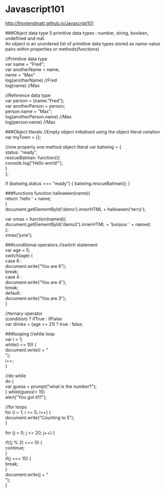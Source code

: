 # Javascript101
http://frontendmatt.github.io/Javascript101

###Object data type
5 primitive data types : number, string, boolean, undefined and null. <br />
An object is an unordered list of primitive data types stored as name-value pairs within properties or methods(functions) <br />

//Primitive data type <br />
var name = "Fred"; <br />
var anotherName = name; <br />
name = "Max" <br />
log(anotherName) //Fred <br />
log(name) //Max <br />

//Reference data type <br />
var person = {name:"Fred"}; <br />
var anotherPerson = person; <br />
person.name = "Max"; <br />
log(anotherPerson.name) //Max <br />
log(person.name) //Max <br />

###Object literals
//Empty object initialised using the object literal notation <br>
var myTown = {}; <br>

//one property one method object literal
var batwing = { <br>
	status: "ready", <br>
	rescueBatman: function(){ <br>
		console.log("Hello world!"); <br>
	} <br>
}; <br>

if (batwing.status === "ready") {
	batwing.rescueBatman();
}

###functions
function halloween(name){ <br />
  return 'hello ' + name; <br />
} <br />
document.getElementById('demo').innerHTML = halloween('terry'); <br />

var xmas = function(named){ <br />
  document.getElementById('demo2').innerHTML = 'bonjour ' + named; <br />
}; <br />
xmas('june'); <br />

###conditional operators 
//switch statement <br />
var age = 5; <br />
switch(age) { <br />
	case 6 : <br />
		document.write("You are 6"); <br />
		break; <br />
	case 4 : <br />
		document.write("You are 4"); <br />
		break; <br />
	default : <br />
		document.write("You are 3"); <br />
}

//ternary operator <br />
(condition) ? ifTrue : ifFalse <br />
var drinks = (age >= 21) ? true : false; <br />

###looping
//while loop <br />
var i = 1; <br />
while(i <= 10) { <br />
  document.write(i + "<br />"); <br />
  i++; <br />
} <br />

//do while <br />
do { <br />
  var guess = prompt("what is the number?"); <br />
} while(guess!= 15) <br />
alert("You got it!!!"); <br />

//for loops <br />
for (i = 1; i <= 5; i++) { <br />
  document.write("Counting to 5"); <br />
} <br />

for (j = 0; j <= 20; j++) { <br />
  
  if((j % 2) === 0) { <br />
    continue; <br />
  } <br />
  if(j === 15) { <br />
    break; <br />
  } <br />
  document.write(j + "<br />"); <br />
} <br />

